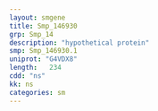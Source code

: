 ```yaml
---
layout: smgene
title: Smp_146930
grp: Smp_14
description: "hypothetical protein"
smp: Smp_146930.1
uniprot: "G4VDX8"
length:   234
cdd: "ns"
kk: ns
categories: sm
---
```

